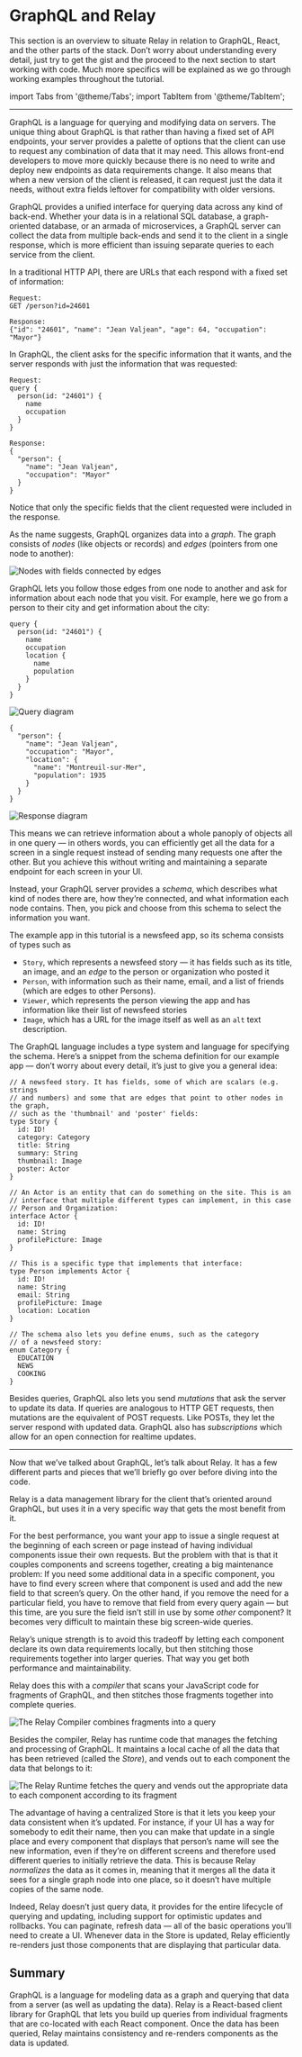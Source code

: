 # GraphQL and Relay

This section is an overview to situate Relay in relation to GraphQL, React, and the other parts of the stack. Don’t worry about understanding every detail, just try to get the gist and the proceed to the next section to start working with code. Much more specifics will be explained as we go through working examples throughout the tutorial.

import Tabs from '@theme/Tabs';
import TabItem from '@theme/TabItem';

* * *

GraphQL is a language for querying and modifying data on servers. The unique thing about GraphQL is that rather than having a fixed set of API endpoints, your server provides a palette of options that the client can use to request any combination of data that it may need. This allows front-end developers to move more quickly because there is no need to write and deploy new endpoints as data requirements change. It also means that when a new version of the client is released, it can request just the data it needs, without extra fields leftover for compatibility with older versions.

GraphQL provides a unified interface for querying data across any kind of back-end. Whether your data is in a relational SQL database, a graph-oriented database, or an armada of microservices, a GraphQL server can collect the data from multiple back-ends and send it to the client in a single response, which is more efficient than issuing separate queries to each service from the client.

In a traditional HTTP API, there are URLs that each respond with a fixed set of information:

```
Request:
GET /person?id=24601

Response:
{"id": "24601", "name": "Jean Valjean", "age": 64, "occupation": "Mayor"}
```

In GraphQL, the client asks for the specific information that it wants, and the server responds with just the information that was requested:

```
Request:
query {
  person(id: "24601") {
    name
    occupation
  }
}

Response:
{
  "person": {
    "name": "Jean Valjean",
    "occupation": "Mayor"
  }
}
```

Notice that only the specific fields that the client requested were included in the response.

As the name suggests, GraphQL organizes data into a *graph*. The graph consists of *nodes* (like objects or records) and *edges* (pointers from one node to another):

![Nodes with fields connected by edges](/img/docs/tutorial/graphql-graph-detail.png)

GraphQL lets you follow those edges from one node to another and ask for information about each node that you visit. For example, here we go from a person to their city and get information about the city:

<Tabs>
  <TabItem value="1" label="Request" default>

```
query {
  person(id: "24601") {
    name
    occupation
    location {
      name
      population
    }
  }
}
```

![Query diagram](/img/docs/tutorial/graphql-request.png)

  </TabItem>
  <TabItem value="2" label="Response">

```
{
  "person": {
    "name": "Jean Valjean",
    "occupation": "Mayor",
    "location": {
      "name": "Montreuil-sur-Mer",
      "population": 1935
    }
  }
}
```

![Response diagram](/img/docs/tutorial/graphql-response.png)

  </TabItem>
</Tabs>

This means we can retrieve information about a whole panoply of objects all in one query — in others words, you can efficiently get all the data for a screen in a single request instead of sending many requests one after the other. But you achieve this without writing and maintaining a separate endpoint for each screen in your UI.

Instead, your GraphQL server provides a *schema*, which describes what kind of nodes there are, how they’re connected, and what information each node contains. Then, you pick and choose from this schema to select the information you want.

The example app in this tutorial is a newsfeed app, so its schema consists of types such as

* `Story`, which represents a newsfeed story — it has fields such as its title, an image, and an *edge* to the person or organization who posted it
* `Person`, with information such as their name, email, and a list of friends (which are edges to other Persons).
* `Viewer`, which represents the person viewing the app and has information like their list of newsfeed stories
* `Image`, which has a URL for the image itself as well as an `alt` text description.

The GraphQL language includes a type system and language for specifying the schema. Here’s a snippet from the schema definition for our example app — don’t worry about every detail, it’s just to give you a general idea:

```
// A newsfeed story. It has fields, some of which are scalars (e.g. strings
// and numbers) and some that are edges that point to other nodes in the graph,
// such as the 'thumbnail' and 'poster' fields:
type Story {
  id: ID!
  category: Category
  title: String
  summary: String
  thumbnail: Image
  poster: Actor
}

// An Actor is an entity that can do something on the site. This is an
// interface that multiple different types can implement, in this case
// Person and Organization:
interface Actor {
  id: ID!
  name: String
  profilePicture: Image
}

// This is a specific type that implements that interface:
type Person implements Actor {
  id: ID!
  name: String
  email: String
  profilePicture: Image
  location: Location
}

// The schema also lets you define enums, such as the category
// of a newsfeed story:
enum Category {
  EDUCATION
  NEWS
  COOKING
}
```

Besides queries, GraphQL also lets you send *mutations* that ask the server to update its data. If queries are analogous to HTTP GET requests, then mutations are the equivalent of POST requests. Like POSTs, they let the server respond with updated data. GraphQL also has *subscriptions* which allow for an open connection for realtime updates.

* * *

Now that we’ve talked about GraphQL, let’s talk about Relay. It has a few different parts and pieces that we’ll briefly go over before diving into the code.

Relay is a data management library for the client that’s oriented around GraphQL, but uses it in a very specific way that gets the most benefit from it.

For the best performance, you want your app to issue a single request at the beginning of each screen or page instead of having individual components issue their own requests. But the problem with that is that it couples components and screens together, creating a big maintenance problem: If you need some additional data in a specific component, you have to find every screen where that component is used and add the new field to that screen’s query. On the other hand, if you remove the need for a particular field, you have to remove that field from every query again — but this time, are you sure the field isn’t still in use by some *other* component? It becomes very difficult to maintain these big screen-wide queries.

Relay’s unique strength is to avoid this tradeoff by letting each component declare its own data requirements locally, but then stitching those requirements together into larger queries. That way you get both performance and maintainability.

Relay does this with a *compiler* that scans your JavaScript code for fragments of GraphQL, and then stitches those fragments together into complete queries.

![The Relay Compiler combines fragments into a query](/img/docs/tutorial/graphql-compiler-combines-fragments.png)

Besides the compiler, Relay has runtime code that manages the fetching and processing of GraphQL. It maintains a local cache of all the data that has been retrieved (called the *Store*), and vends out to each component the data that belongs to it:

![The Relay Runtime fetches the query and vends out the appropriate data to each component according to its fragment](/img/docs/tutorial/graphql-relay-runtime-fetches-query.png)

The advantage of having a centralized Store is that it lets you keep your data consistent when it’s updated. For instance, if your UI has a way for somebody to edit their name, then you can make that update in a single place and every component that displays that person’s name will see the new information, even if they’re on different screens and therefore used different queries to initially retrieve the data. This is because Relay *normalizes* the data as it comes in, meaning that it merges all the data it sees for a single graph node into one place, so it doesn’t have multiple copies of the same node.

Indeed, Relay doesn’t just query data, it provides for the entire lifecycle of querying and updating, including support for optimistic updates and rollbacks. You can paginate, refresh data — all of the basic operations you’ll need to create a UI. Whenever data in the Store is updated, Relay efficiently re-renders just those components that are displaying that particular data.

## Summary

GraphQL is a language for modeling data as a graph and querying that data from a server (as well as updating the data). Relay is a React-based client library for GraphQL that lets you build up queries from individual fragments that are co-located with each React component. Once the data has been queried, Relay maintains consistency and re-renders components as the data is updated.
